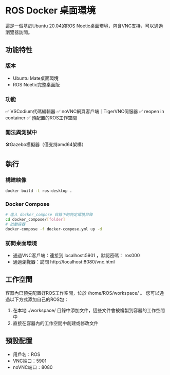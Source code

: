 # ROS Docker 桌面環境
這是一個基於Ubuntu 20.04的ROS Noetic桌面環境，包含VNC支持，可以通過瀏覽器訪問。

## 功能特性
### 版本
- Ubuntu Mate桌面環境
- ROS Noetic完整桌面版
### 功能 
✅ VSCodium代碼編輯器
✅ noVNC網頁客戶端｜TigerVNC伺服器
✅ reopen in container
✅ 預配置的ROS工作空間
### 開法與測試中
🛠️Gazebo模擬器（僅支持amd64架構）

## 執行
### 構建映像
```bash
docker build -t ros-desktop .
```
### Docker Compose
```bash
# 進入 docker_compose 目錄下的特定環境目錄
cd docker_compose/[folder]
# 啟動容器
docker-compose -f docker-compose.yml up -d
```
### 訪問桌面環境
- 通過VNC客戶端：連接到 localhost:5901 ，默認密碼： ros000
- 通過瀏覽器：訪問 http://localhost:8080/vnc.html

## 工作空間
容器內已預先配置好ROS工作空間，位於 /home/ROS/workspace/ 。
您可以通過以下方式添加自己的ROS包：
1. 在本地 ./workspace/ 目錄中添加文件，這些文件會被複製到容器的工作空間中
2. 直接在容器內的工作空間中創建或修改文件

## 預設配置
- 用戶名：ROS
- VNC端口：5901
- noVNC端口：8080
